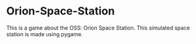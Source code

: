 # Orion-Space-Station
This is a game about the OSS: Orion Space Station. This simulated space station is made using pygame.
